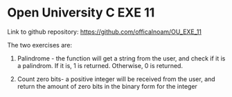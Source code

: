 # Open University C  EXE 11

Link to github repository:
https://github.com/officalnoam/OU_EXE_11

The two exercises are:

1. Palindrome - the function will get a string from the user, and check if it is a palindrom. If it is, 1 is returned. Otherwise, 0 is returned.

2. Count zero bits- a positive integer will be received from the user, and return the amount of zero bits in the binary form for the integer 


